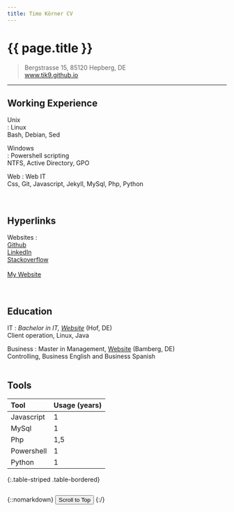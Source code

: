 ```yaml
---
title: Timo Körner CV
---
```


# {{ page.title }}

> Bergstrasse 15, 85120 Hepberg, DE <span style="display:inline-block; width: 100px;"></span><i class="fas fa-globe"></i> 
&emsp;www.tik9.github.io

-----------


Working Experience
--------------------
Unix <br>
:   Linux  <i class="fab fa-linux"></i>  <br>
    Bash, Debian, Sed

Windows <i class="fab fa-windows"></i><br>
:   Powershell scripting  <br>
    NTFS, Active Directory, GPO


Web
:   Web IT  <br>
    Css, Git, Javascript, Jekyll, MySql, Php, Python  
    <br>
    <br>

Hyperlinks
--------------------
Websites
:   
    [Github](https://github.com/tik9)  <br>
    [LinkedIn](https://www.linkedin.com/in/timo1818)  <br>
    [Stackoverflow](https://stackexchange.com/users/1886776/timo?tab=activity) <i class="fab fa-stack-overflow"></i><br>    
    [My Website](https://tik9.github.io)  
<br>
<br>

Education
----------

IT
:   *Bachelor in IT, [Website](https://www.verwaltungsinformatiker.de)*
    (Hof, DE) <br> 
    Client operation, Linux, Java
<br>

Business
:   Master in Management, [Website](https://www.uni-bamberg.de) (Bamberg, DE)<br>
    Controlling, Business English and Business Spanish
<br>
<br>

Tools
------------

Tool | Usage (years)
:-- | :-
Javascript |1
MySql | 1
Php | 1,5
Powershell | 1
Python <i class="fab fa-python"></i> | 1           
{:.table-striped .table-bordered}

<span style="display:inline-block; width: 350px;"></span>

{::nomarkdown}
<button id='btn' onclick='window.scrollTo({top: 0, behavior: "smooth"});'>Scroll to Top</button>
{:/}

<link rel="stylesheet" href="https://use.fontawesome.com/releases/v5.6.1/css/all.css">

<script>
// console.log(12)

document.getElementById('btn').style.display='none'

window.addEventListener('scroll', (event) => {
    //console.log(scrollY)
    document.getElementById('btn').style.display='inline'
})

function alter() {
    
    heute_ms = Date.now()
    geburtstag = Date.parse("1978-10-02")
    alter = heute_ms - geburtstag
    msProJahr = 31536000000
    return Math.floor(alter / msProJahr)
}

</script>

<link rel="stylesheet" href='css/cv_main.css'>
